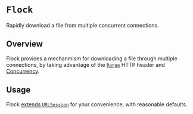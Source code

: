 # ``Flock``

Rapidly download a file from multiple concurrent connections.

## Overview

Flock provides a mechanmism for downloading a file through multiple connections, by taking advantage of the [`Range`](https://developer.mozilla.org/en-US/docs/Web/HTTP/Headers/Range) HTTP header and [Concurrency](https://docs.swift.org/swift-book/LanguageGuide/Concurrency.html).

## Usage

Flock [extends `URLSession`](/documentation/flock/foundation/urlsession) for your convenience, with reasonable defaults.
